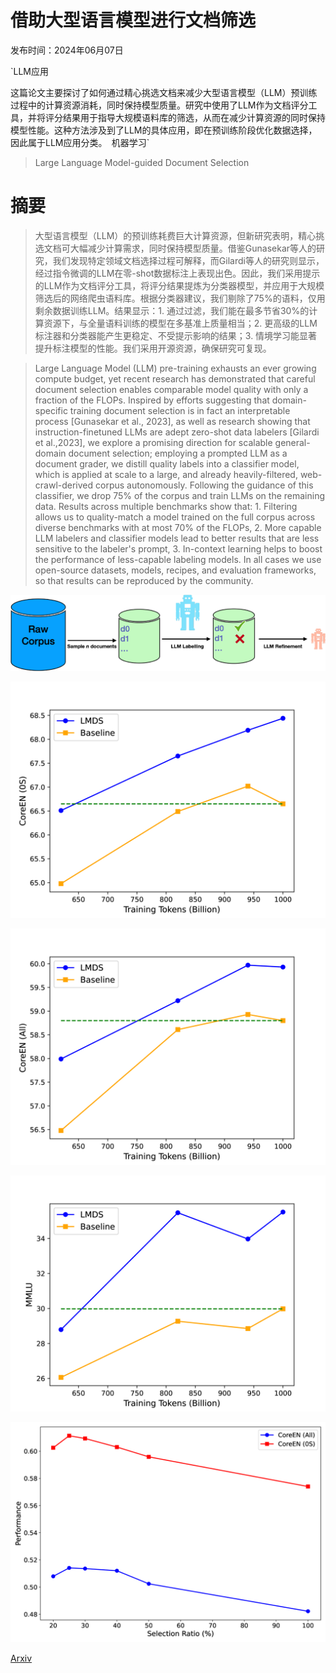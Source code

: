 # 借助大型语言模型进行文档筛选

发布时间：2024年06月07日

`LLM应用

这篇论文主要探讨了如何通过精心挑选文档来减少大型语言模型（LLM）预训练过程中的计算资源消耗，同时保持模型质量。研究中使用了LLM作为文档评分工具，并将评分结果用于指导大规模语料库的筛选，从而在减少计算资源的同时保持模型性能。这种方法涉及到了LLM的具体应用，即在预训练阶段优化数据选择，因此属于LLM应用分类。` `机器学习`

> Large Language Model-guided Document Selection

# 摘要

> 大型语言模型（LLM）的预训练耗费巨大计算资源，但新研究表明，精心挑选文档可大幅减少计算需求，同时保持模型质量。借鉴Gunasekar等人的研究，我们发现特定领域文档选择过程可解释，而Gilardi等人的研究则显示，经过指令微调的LLM在零-shot数据标注上表现出色。因此，我们采用提示的LLM作为文档评分工具，将评分结果提炼为分类器模型，并应用于大规模筛选后的网络爬虫语料库。根据分类器建议，我们剔除了75%的语料，仅用剩余数据训练LLM。结果显示：1. 通过过滤，我们能在最多节省30%的计算资源下，与全量语料训练的模型在多基准上质量相当；2. 更高级的LLM标注器和分类器能产生更稳定、不受提示影响的结果；3. 情境学习能显著提升标注模型的性能。我们采用开源资源，确保研究可复现。

> Large Language Model (LLM) pre-training exhausts an ever growing compute budget, yet recent research has demonstrated that careful document selection enables comparable model quality with only a fraction of the FLOPs. Inspired by efforts suggesting that domain-specific training document selection is in fact an interpretable process [Gunasekar et al., 2023], as well as research showing that instruction-finetuned LLMs are adept zero-shot data labelers [Gilardi et al.,2023], we explore a promising direction for scalable general-domain document selection; employing a prompted LLM as a document grader, we distill quality labels into a classifier model, which is applied at scale to a large, and already heavily-filtered, web-crawl-derived corpus autonomously. Following the guidance of this classifier, we drop 75% of the corpus and train LLMs on the remaining data. Results across multiple benchmarks show that: 1. Filtering allows us to quality-match a model trained on the full corpus across diverse benchmarks with at most 70% of the FLOPs, 2. More capable LLM labelers and classifier models lead to better results that are less sensitive to the labeler's prompt, 3. In-context learning helps to boost the performance of less-capable labeling models. In all cases we use open-source datasets, models, recipes, and evaluation frameworks, so that results can be reproduced by the community.

![借助大型语言模型进行文档筛选](../../../paper_images/2406.04638/x1.png)

![借助大型语言模型进行文档筛选](../../../paper_images/2406.04638/x2.png)

![借助大型语言模型进行文档筛选](../../../paper_images/2406.04638/x3.png)

![借助大型语言模型进行文档筛选](../../../paper_images/2406.04638/x4.png)

![借助大型语言模型进行文档筛选](../../../paper_images/2406.04638/x5.png)

[Arxiv](https://arxiv.org/abs/2406.04638)